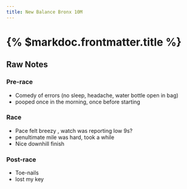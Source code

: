 ```yaml
---
title: New Balance Bronx 10M
---
```


# {% $markdoc.frontmatter.title %}

## Raw Notes

### Pre-race
- Comedy of errors (no sleep, headache, water bottle open in bag)
- pooped once in the morning, once before starting

### Race
- Pace felt breezy , watch was reporting low 9s?
- penultimate mile was hard, took a while
- Nice downhill finish

### Post-race
- Toe-nails
- lost my key
